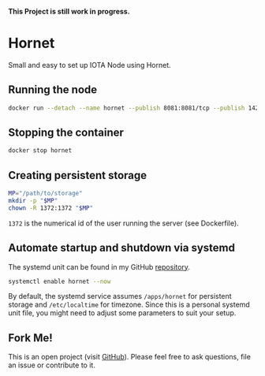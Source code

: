 **This Project is still work in progress.**

# Hornet
Small and easy to set up IOTA Node using Hornet. 

## Running the node
```bash
docker run --detach --name hornet --publish 8081:8081/tcp --publish 14265:14265/tcp --publish 14626:14626/udp --publish 15600:15600/tcp hetsh/hornet
```

## Stopping the container
```bash
docker stop hornet
```

## Creating persistent storage
```bash
MP="/path/to/storage"
mkdir -p "$MP"
chown -R 1372:1372 "$MP"
```
`1372` is the numerical id of the user running the server (see Dockerfile).

## Automate startup and shutdown via systemd
The systemd unit can be found in my GitHub [repository](https://github.com/Hetsh/docker-hornet).
```bash
systemctl enable hornet --now
```
By default, the systemd service assumes `/apps/hornet` for persistent storage and `/etc/localtime` for timezone.
Since this is a personal systemd unit file, you might need to adjust some parameters to suit your setup.

## Fork Me!
This is an open project (visit [GitHub](https://github.com/Hetsh/docker-hornet)).
Please feel free to ask questions, file an issue or contribute to it.